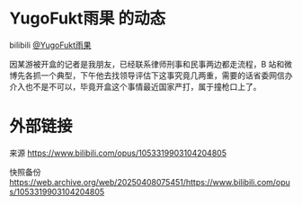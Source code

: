 # YugoFukt雨果 的动态

bilibili [@YugoFukt雨果](https://space.bilibili.com/4048244)

因某游被开盒的记者是我朋友，已经联系律师刑事和民事两边都走流程，B 站和微博先各抓一个典型，下午他去找领导评估下这事究竟几两重，需要的话省委网信办介入也不是不可以，毕竟开盒这个事情最近国家严打，属于撞枪口上了。

# 外部链接

来源 https://www.bilibili.com/opus/1053319903104204805

快照备份 https://web.archive.org/web/20250408075451/https://www.bilibili.com/opus/1053319903104204805
